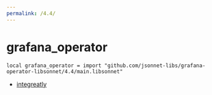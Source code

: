 ```yaml
---
permalink: /4.4/
---
```


# grafana_operator

```jsonnet
local grafana_operator = import "github.com/jsonnet-libs/grafana-operator-libsonnet/4.4/main.libsonnet"
```



* [integreatly](integreatly/index.md)